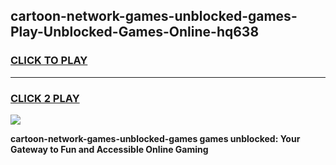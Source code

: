 
## cartoon-network-games-unblocked-games-Play-Unblocked-Games-Online-hq638
<h3>
<a href="https://premium76.site?title=cartoon-network-games-unblocked-games&ref=24A">CLICK TO PLAY</a></h3>
<hr>

<h3>
<a href="https://premium76.site?title=cartoon-network-games-unblocked-games&ref=24A">CLICK 2 PLAY</a>
  
</h3>

<a href="https://premium76.site?title=cartoon-network-games-unblocked-games&ref=24A"><img src="https://clearcache.store/games.png"></a>


**cartoon-network-games-unblocked-games games unblocked: Your Gateway to Fun and Accessible Online Gaming**

